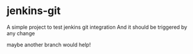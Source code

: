 # jenkins-git

A simple project to test jenkins git integration
And it should be triggered by any change

maybe another branch would help!
